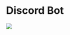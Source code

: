 # Discord Bot

![](https://cdn.discordapp.com/attachments/903435773943099432/921102917845540894/Lion_Coders1.png)
